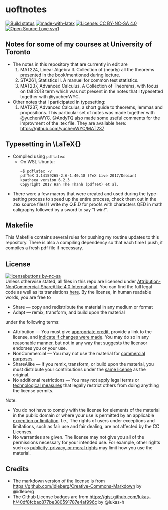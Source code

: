 # uoftnotes 
[![Build status](https://ci.appveyor.com/api/projects/status/pjxh5g91jpbh7t84?svg=true)](https://github.com/tingfengx/uoftnotes)
[![made-with-latex](https://img.shields.io/badge/Made%20with-LaTeX-1f425f.svg)](https://www.latex-project.org/)
[![License: CC BY-NC-SA 4.0](https://img.shields.io/badge/License-CC%20BY--NC--SA%204.0-lightgrey.svg)](https://creativecommons.org/licenses/by-nc-sa/4.0/)
[![Open Source Love svg1](https://badges.frapsoft.com/os/v1/open-source.svg?v=103)](https://github.com/ellerbrock/open-source-badges/)

## Notes for some of my courses at University of Toronto 
* The notes in this repository that are currently in edit are
   1. MAT224, Linear Algebra II. Collection of (nearly) all the theorems presented in the book/mentioned during lecture. 
   2. STA261, Statistics II. A manuel for common test statistics.
   3. MAT237, Advanced Calculus. A Collection of Theorems, with focus on fall 2018 term which was not present in the notes that I typesetted together with @yuchenWYC.
* Other notes that I participated in typesetting:
   1. MAT237, Advanced Calculus, a short guide to theorems, lemmas and propositions. This particular set of notes was made together with @yuchenWYC. @AndyTQ also made some useful comments for the improvment of the .tex file. They are available here:  https://github.com/yuchenWYC/MAT237
   

## Typesetting in \LaTeX{}
- Compiled using ```pdflatex```:
   - On WSL Ubuntu:
      ``````
      ~$ pdflatex -v
      pdfTeX 3.14159265-2.6-1.40.18 (TeX Live 2017/Debian)
      kpathsea version 6.2.3
      Copyright 2017 Han The Thanh (pdfTeX) et al.
      ``````
- There were a few macros that were created and used during the type-setting process to speed up the entire process, check them out in the .tex source files! I write my Q.E.D for proofs with characters QED in math caligraphy followed by a sword to say "I win!".

## Makefile
This Makefile contains several rules for pushing my routine updates to this repository. There is also a compiling dependency so that each time I push, it compiles a fresh pdf file if necessary.

## License 
[![licensebuttons by-nc-sa](https://licensebuttons.net/l/by-nc-sa/3.0/88x31.png)](https://creativecommons.org/licenses/by-nc-sa/4.0)    
Unless otherwise stated, all files in this repo are licensed under [Attribution-NonCommercial-ShareAlike 4.0 International](https://creativecommons.org/licenses/by-nc-sa/4.0/). You can find the full legal code as well as its translations [here](https://creativecommons.org/licenses/by-nc-sa/4.0/legalcode). By the license, in human readable words, you are free to
- Share — copy and redistribute the material in any medium or format
- Adapt — remix, transform, and build upon the material

under the following terms:

- Attribution — You must give [appropriate credit](https://wiki.creativecommons.org/wiki/License_Versions#Detailed_attribution_comparison_chart), provide a link to the license, and [indicate if changes were made](https://wiki.creativecommons.org/wiki/License_Versions#Modifications_and_adaptations_must_be_marked_as_such). You may do so in any reasonable manner, but not in any way that suggests the licensor endorses you or your use.
- NonCommercial — You may not use the material for [commercial purposes](https://creativecommons.org/faq/#Does_my_use_violate_the_NonCommercial_clause_of_the_licenses.3F).
- ShareAlike — If you remix, transform, or build upon the material, you must distribute your contributions under the [same license](https://creativecommons.org/share-your-work/licensing-considerations/compatible-licenses) as the original.
- No additional restrictions — You may not apply legal terms or [technological measures](https://wiki.creativecommons.org/wiki/License_Versions#Application_of_effective_technological_measures_by_users_of_CC-licensed_works_prohibited) that legally restrict others from doing anything the license permits.

Note:

- You do not have to comply with the license for elements of the material in the public domain or where your use is permitted by an applicable [exception or limitation](https://creativecommons.org/faq/#Do_Creative_Commons_licenses_affect_exceptions_and_limitations_to_copyright.2C_such_as_fair_dealing_and_fair_use.3F). I.e., The rights of users under exceptions and limitations, such as fair use and fair dealing, are not affected by the CC Licenses.
- No warranties are given. The license may not give you all of the permissions necessary for your intended use. For example, other rights such as [publicity, privacy, or moral rights](https://wiki.creativecommons.org/wiki/Considerations_for_licensors_and_licensees) may limit how you use the material.

## Credits
- The markdown version of the license is from https://github.com/idleberg/Creative-Commons-Markdown by @idleberg
- The Github License badges are from https://gist.github.com/lukas-h/40df8fcbac877be380591787e4af996c by @lukas-h
